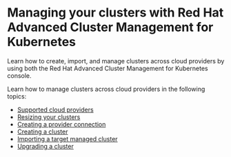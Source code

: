 # Managing your clusters with Red Hat Advanced Cluster Management for Kubernetes

Learn how to create, import, and manage clusters across cloud providers by using both the Red Hat Advanced Cluster Management for Kubernetes console.

Learn how to manage clusters across cloud providers in the following topics:

- [Supported cloud providers](../install/supported_clouds.md)
- [Resizing your clusters](scale.md)
- [Creating a provider connection](prov_conn.md)
- [Creating a cluster](create.md)
- [Importing a target managed cluster](import.md)
- [Upgrading a cluster](upgrade.md)

